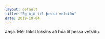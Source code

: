 ```yaml
---
layout: default
title: "Ég bjó til þessa vefsíðu"
date: 2019-10-04
---
```


Jæja. Mér tókst loksins að búa til þessa vefsíðu.
